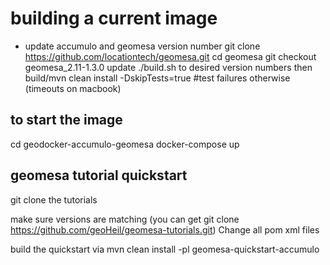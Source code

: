 # building a current image

- update accumulo and geomesa version number
git clone https://github.com/locationtech/geomesa.git
cd geomesa
git checkout geomesa_2.11-1.3.0
update ./build.sh to desired version numbers then
build/mvn clean install -DskipTests=true #test failures otherwise (timeouts on macbook)

## to start the image

cd geodocker-accumulo-geomesa
docker-compose up

## geomesa tutorial quickstart

git clone the tutorials

make sure versions are matching (you can get git clone https://github.com/geoHeil/geomesa-tutorials.git)
Change all pom xml files

build the quickstart via
mvn clean install -pl geomesa-quickstart-accumulo